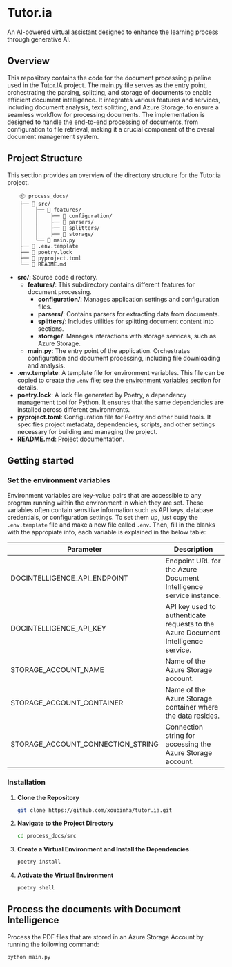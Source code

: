 # Tutor.ia
An AI-powered virtual assistant designed to enhance the learning process through generative AI.

## Overview

This repository contains the code for the document processing pipeline used in the Tutor.IA project. The main.py file serves as the entry point, orchestrating the parsing, splitting, and storage of documents to enable efficient document intelligence. It integrates various features and services, including document analysis, text splitting, and Azure Storage, to ensure a seamless workflow for processing documents. The implementation is designed to handle the end-to-end processing of documents, from configuration to file retrieval, making it a crucial component of the overall document management system.

## Project Structure

This section provides an overview of the directory structure for the Tutor.ia project.

```
    📦 process_docs/
    ├── 📂 src/
    │    ├── 📂 features/
    │    │    ├── 📂 configuration/
    │    │    ├── 📂 parsers/
    │    │    ├── 📂 splitters/
    │    │    ├── 📂 storage/
    │    └── 📄 main.py
    ├── 📄 .env.template
    ├── 📄 poetry.lock
    ├── 📄 pyproject.toml
    └── 📄 README.md
```

- **src/**: Source code directory.
    - **features/**: This subdirectory contains different features for document processing.
        - **configuration/**: Manages application settings and configuration files.
        - **parsers/**: Contains parsers for extracting data from documents.
        - **splitters/**: Includes utilities for splitting document content into sections.
        - **storage/**: Manages interactions with storage services, such as Azure Storage.
    - **main.py**: The entry point of the application. Orchestrates configuration and document processing, including file downloading and analysis.
- **.env.template**: A template file for environment variables. This file can be copied to create the `.env` file; see the [environment variables section](#set-the-environment-variables) for details.
- **poetry.lock**: A lock file generated by Poetry, a dependency management tool for Python. It ensures that the same dependencies are installed across different environments.
- **pyproject.toml**: Configuration file for Poetry and other build tools. It specifies project metadata, dependencies, scripts, and other settings necessary for building and managing the project.
- **README.md**: Project documentation.

## Getting started 

### Set the environment variables

Environment variables are key-value pairs that are accessible to any program running within the environment in which they are set. These variables often contain sensitive information such as API keys, database credentials, or configuration settings. To set them up, just copy the `.env.template` file and make a new file called `.env`. Then, fill in the blanks with the appropiate info, each variable is explained in the below table:

| **Parameter**                               | **Description**                                                                                            |
|---------------------------------------------|------------------------------------------------------------------------------------------------------------|
| DOCINTELLIGENCE_API_ENDPOINT                | Endpoint URL for the Azure Document Intelligence service instance.                                          |
| DOCINTELLIGENCE_API_KEY                     | API key used to authenticate requests to the Azure Document Intelligence service.                           |
| STORAGE_ACCOUNT_NAME                        | Name of the Azure Storage account.                                                                          |
| STORAGE_ACCOUNT_CONTAINER                   | Name of the Azure Storage container where the data resides.                                                 |
| STORAGE_ACCOUNT_CONNECTION_STRING           | Connection string for accessing the Azure Storage account.                                                  |


### Installation

1. **Clone the Repository**

   ```bash
   git clone https://github.com/xoubinha/tutor.ia.git
   ```

2. **Navigate to the Project Directory**

   ```bash
   cd process_docs/src
   ```

3. **Create a Virtual Environment and Install the Dependencies**

   ```bash
   poetry install
   ```

4. **Activate the Virtual Environment**

     ```bash
     poetry shell
     ```

## Process the documents with Document Intelligence

Process the PDF files that are stored in an Azure Storage Account by running the following command:

```bash
python main.py
```
